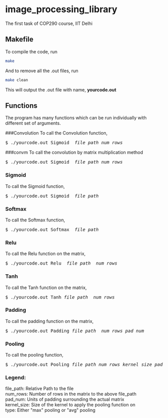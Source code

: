 # image_processing_library
The first task of COP290 course, IIT Delhi

## Makefile
To compile the code, run 
```sh
make
```
And to remove all the .out files, run
```sh
make clean
```
This will output the .out file with name, **yourcode.out**
## Functions
The program has many functions which can be run individually with different set of arguments.

###Convolution
To call the Convolution function,
<pre>
$ ./yourcode.out Sigmoid  <i>file_path</i> <i>num_rows</i>
</pre>

###convm
To call the convolution by matrix multiplication method
<pre>
$ ./yourcode.out Sigmoid  <i>file_path</i> <i>num_rows</i>
</pre>

### Sigmoid

To call the Sigmoid function,

<pre>
$ ./yourcode.out Sigmoid  <i>file_path</i>
</pre>

### Softmax

To call the Softmax function,

<pre>
$ ./yourcode.out Softmax  <i>file_path</i>
</pre>

### Relu

To call the Relu function on the matrix,
<pre>
$ ./yourcode.out Relu  <i>file_path</i>  <i>num_rows</i>  
</pre>

### Tanh

To call the Tanh function on the matrix,
<pre>
$ ./yourcode.out Tanh <i>file_path</i>  <i>num_rows</i>  
</pre>

### Padding
To call the padding function on the matrix,
<pre>
$ ./yourcode.out Padding <i>file_path</i> <i> num_rows</i> <i>pad_num</i>
</pre>

### Pooling 
To call the pooling function,
<pre>
$ ./yourcode.out Pooling <i>file_path</i> <i>num_rows</i> <i>kernel_size</i> <i>pad_num</i> <i>type</i>
</pre>

### <b>Legend</b>:<br>
file_path: Relative Path to the file<br>
num_rows: Number of rows in the matrix to the above file_path<br>
pad_num: Units of padding surrounding the actual matrix<br>
kernel_size: Size of the kernel to apply the pooling function on<br>
type: Either "max" pooling or "avg" pooling<br>
